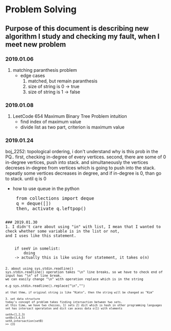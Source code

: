 # Problem Solving
## Purpose of this document is describing new algorithm I study and checking my fault, when I meet new problem

### 2019.01.06 
1. matching paranthesis problem
	* edge cases 
		1) matched, but remain paranthesis
		2) size of string is 0 -> true
		3) size of string is 1 -> false
		

### 2019.01.08
1. LeetCode 654 Maximum Binary Tree Problem
	intuition
	- find index of maximum value
	- divide list as two part, criterion is maximum value
	

### 2019.01.24 
boj_2252: topological ordering, i don't understand why is this prob in the PQ..
first, checking in-degree of every vertices.
second, there are some of 0 in-degree vertices, push into stack. and simultaneously the vertices decreses in-degree from vertices which is going to push into the stack.
repeatly some vertices decreases in degree, and if in-degree is 0, than go to stack. until q is 0

- how to use queue in the python

<pre>
	from collections import deque
	q = deque([])
	then, activate q.leftpop()
<code>

### 2019.01.30
1. I didn't care about using "in" with list, I mean that I wanted to check whether some variable is in the list or not,
and I uses like this statement.

<pre>
	if seeV in somelist: 
		doing
	-> actually this is like using for statement, it takes o(n)
<code>

2. about using sys.stdin.readline()
sys.stdin.readline() operation takes "\n" line breaks, so we have to check end of input has "\n" of line break. 
we can easily change "\n" with operation replace which is in the string
<pre>
e.g sys.stdin.readline().replace("\n","")
<code>
at that thme, if original string is like "Kim\n", then the string will be changed as "Kim"

3. set data structure
today's concept of problem takes finding intersaction between two sets.
at this time, we have two choices, 1) sets 2) dict which is hash in other programming languages
set has intersact operataton and dict can acess data o(1) with elements
<pre>
setA=(1,2,3)
setB=(3,4,5)
setA.intersaction(setB)
>> {3}

<code>
